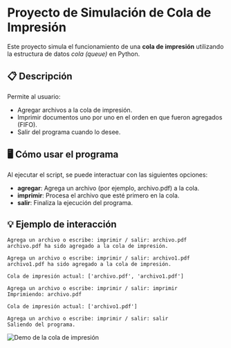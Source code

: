 # Proyecto de Simulación de Cola de Impresión

Este proyecto simula el funcionamiento de una **cola de impresión** utilizando la estructura de datos _cola (queue)_ en Python.

## 📋 Descripción

Permite al usuario:

- Agregar archivos a la cola de impresión.
- Imprimir documentos uno por uno en el orden en que fueron agregados (FIFO).
- Salir del programa cuando lo desee.

## 🖥️ Cómo usar el programa

Al ejecutar el script, se puede interactuar con las siguientes opciones:

- **agregar**: Agrega un archivo (por ejemplo, archivo.pdf) a la cola.
- **imprimir**: Procesa el archivo que esté primero en la cola.
- **salir**: Finaliza la ejecución del programa.

## 💡 Ejemplo de interacción

```text
Agrega un archivo o escribe: imprimir / salir: archivo.pdf
archivo.pdf ha sido agregado a la cola de impresión.

Agrega un archivo o escribe: imprimir / salir: archivo1.pdf
archivo1.pdf ha sido agregado a la cola de impresión.

Cola de impresión actual: ['archivo.pdf', 'archivo1.pdf']

Agrega un archivo o escribe: imprimir / salir: imprimir
Imprimiendo: archivo.pdf

Cola de impresión actual: ['archivo1.pdf']

Agrega un archivo o escribe: imprimir / salir: salir
Saliendo del programa.

```

![Demo de la cola de impresión](./demo_cola_impresion.gif)
